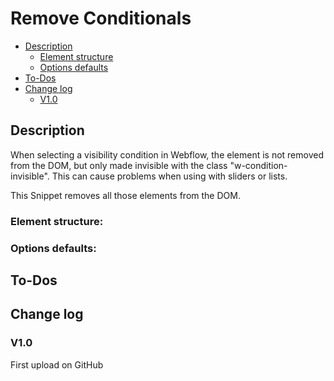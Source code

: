 # Remove Conditionals
- [Description](#description)
    - [Element structure](#element-structure)
    - [Options defaults](#options-defaults)
- [To-Dos](#to-dos)
- [Change log](#change-log)
    - [V1.0](#v10)

## Description
When selecting a visibility condition in Webflow, the element is not removed from the DOM, but only made invisible with the class "w-condition-invisible". This can cause problems when using with sliders or lists.

This Snippet removes all those elements from the DOM.

### Element structure:
### Options defaults:

## To-Dos

## Change log
### V1.0
First upload on GitHub